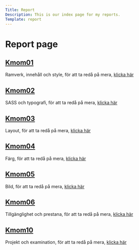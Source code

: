 ```yaml
---
Title: Report
Description: This is our index page for my reports.
Template: report
---
```


Report page
==========================

<div class="kmom-box">
    <a href="report/kmom01"><h2>Kmom01</h2></a>
    <p>Ramverk, innehåll och style, för att ta redå på mera, <a href="report/kmom01"> klicka här</a></p>

</div>
<div class="kmom-box">
    <a href="report/kmom02"><h2>Kmom02</h2></a>
    <p> SASS och typografi, för att ta redå på mera, <a href="report/kmom02"> klicka här</a></p>

</div>
<div class="kmom-box">
    <a href="report/kmom03"><h2>Kmom03</h2></a>
    <p> Layout, för att ta redå på mera, <a href="report/kmom03"> klicka här</a></p>

</div>
<div class="kmom-box">
    <a href="report/kmom04"><h2>Kmom04</h2></a>
    <p> Färg, för att ta redå på mera, <a href="report/kmom04"> klicka här</a></p>

</div>
<div class="kmom-box">
    <a href="report/kmom05"><h2>Kmom05</h2></a>
    <p> Bild, för att ta redå på mera, <a href="report/kmom05"> klicka här</a></p>

</div>
<div class="kmom-box">
    <a href="report/kmom06"><h2>Kmom06</h2></a>
    <p> Tillgänglighet och prestana, för att ta redå på mera, <a href="report/kmom06"> klicka här</a></p>

</div>
<div class="kmom-box project">
    <a href="report/kmom10"><h2>Kmom10</h2></a>
    <p> Projekt och examination, för att ta redå på mera, <a href="report/kmom06"> klicka här</a></p>

</div>
